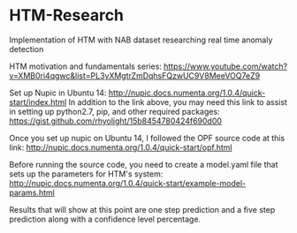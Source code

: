 # HTM-Research
Implementation of HTM with NAB dataset researching real time anomaly detection

HTM motivation and fundamentals series:
https://www.youtube.com/watch?v=XMB0ri4qgwc&list=PL3yXMgtrZmDqhsFQzwUC9V8MeeVOQ7eZ9

Set up Nupic in Ubuntu 14:
http://nupic.docs.numenta.org/1.0.4/quick-start/index.html
In addition to the link above, you may need this link to assist in setting up python2.7, pip, and other required packages:
https://gist.github.com/rhyolight/15b8454780424f690d00

Once you set up nupic on Ubuntu 14, I followed the OPF source code at this link:
http://nupic.docs.numenta.org/1.0.4/quick-start/opf.html

Before running the source code, you need to create a model.yaml file that sets up the parameters for HTM's system:
http://nupic.docs.numenta.org/1.0.4/quick-start/example-model-params.html

Results that will show at this point are one step prediction and a five step prediction along with a confidence level percentage.
